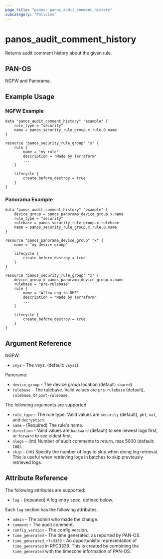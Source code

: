 ```yaml
---
page_title: "panos: panos_audit_comment_history"
subcategory: "Policies"
---
```


# panos_audit_comment_history

Returns audit comment history about the given rule.


## PAN-OS

NGFW and Panorama.


## Example Usage

### NGFW Example

```hcl
data "panos_audit_comment_history" "example" {
    rule_type = "security"
    name = panos_security_rule_group.x.rule.0.name
}

resource "panos_security_rule_group" "x" {
    rule {
        name = "my rule"
        description = "Made by Terraform"
        ...
    }

    lifecycle {
        create_before_destroy = true
    }
}
```

### Panorama Example

```hcl
data "panos_audit_comment_history" "example" {
    device_group = panos_panorama_device_group.x.name
    rule_type = "security"
    rulebase = panos_security_rule_group.x.rulebase
    name = panos_security_rule_group.x.rule.0.name
}

resource "panos_panorama_device_group" "x" {
    name = "my device group"

    lifecycle {
        create_before_destroy = true
    }
}

resource "panos_security_rule_group" "x" {
    device_group = panos_panorama_device_group.x.name
    rulebase = "pre-rulebase"
    rule {
        name = "Allow eng to DMZ"
        description = "Made by Terraform"
        ...
    }

    lifecycle {
        create_before_destroy = true
    }
}
```
    

## Argument Reference

NGFW:

* `vsys` - The vsys. (default: `vsys1`).

Panorama:

* `device_group` - The device group location (default: `shared`)
* `rulebase` - The rulebase.  Valid values are `pre-rulebase` (default),
  `rulebase`, or `post-rulebase`.

The following arguments are supported:

* `rule_type` - The rule type.  Valid values are `security` (default),
  `pbf`, `nat`, and `decryption`.
* `name` - (Required) The rule's name.
* `direction` - Valid values are `backward` (default) to see newest logs first, or
  `forward` to see oldest first.
* `nlogs` - (int) Number of audit comments to return, max 5000 (default: `100`).
* `skip` - (int) Specify the number of logs to skip when doing log retrieval.  This
  is useful when retrieving logs in batches to skip previously retrieved logs.


## Attribute Reference

The following attributes are supported:

* `log` - (repeated) A log entry spec, defined below.

Each `log` section has the following attributes:

* `admin` - The admin who made the change.
* `comment` - The audit comment.
* `config_version` - The config version.
* `time_generated` - The time generated, as reported by PAN-OS.
* `time_generated_rfc3339` - An opportunistic representation of `time_generated`
  in RFC3339.  This is created by combining the `time_generated` with the timezone
  information of PAN-OS.
